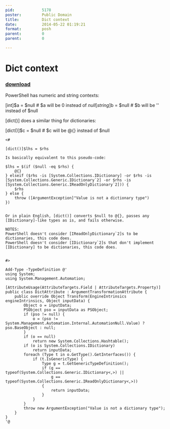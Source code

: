 ```yaml
---
pid:            5178
poster:         Public Domain
title:          Dict context
date:           2014-05-22 01:19:21
format:         posh
parent:         0
parent:         0

---
```


# Dict context

### [download](5178.ps1)

PowerShell has numeric and string contexts:

[int]$a    = $null   # $a will be  0 instead of $null
[string]$b = $null   # $b will be '' instead of $null

[dict()] does a similar thing for dictionaries:

[dict()]$c = $null   # $c will be @{} instead of $null

```posh
<#

[dict()]$lhs = $rhs

Is basically equivalent to this pseudo-code:

$lhs = $(if ($null -eq $rhs) {
	@{}
} elseif ($rhs -is [System.Collections.IDictionary] -or $rhs -is [System.Collections.Generic.IDictionary`2] -or $rhs -is [System.Collections.Generic.IReadOnlyDictionary`2])) {
	$rhs
} else {
	throw ([ArgumentException]"Value is not a dictionary type")
})


Or in plain English, [dict()] converts $null to @{}, passes any [IDictionary]-like types as is, and fails otherwise.

NOTES:
PowerShell doesn't consider [IReadOnlyDictionary`2]s to be dictionaries, this code does.
PowerShell doesn't consider [IDictionary`2]s that don't implement [IDictionary] to be dictionaries, this code does.


#>

Add-Type -TypeDefinition @'
using System;
using System.Management.Automation;

[AttributeUsage(AttributeTargets.Field | AttributeTargets.Property)]
public class DictAttribute : ArgumentTransformationAttribute {
	public override Object Transform(EngineIntrinsics engineIntrinsics, Object inputData) {
		Object o = inputData;
		PSObject pso = inputData as PSObject;
		if (pso != null) {
			o = (pso != System.Management.Automation.Internal.AutomationNull.Value) ? pso.BaseObject : null;
		}
		if (o == null)
			return new System.Collections.Hashtable();
		if (o is System.Collections.IDictionary)
			return inputData;
		foreach (Type t in o.GetType().GetInterfaces()) {
			if (t.IsGenericType) {
				Type g = t.GetGenericTypeDefinition();
				if (g == typeof(System.Collections.Generic.IDictionary<,>) ||
				    g == typeof(System.Collections.Generic.IReadOnlyDictionary<,>))
				{
					return inputData;
				}
			}
		}
		throw new ArgumentException("Value is not a dictionary type");
	}
}
'@
```
